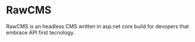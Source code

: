 # RawCMS
RawCMS is an headless CMS written in asp.net core build for devopers that embrace API first tecnology.
